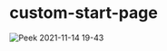 # custom-start-page
![Peek 2021-11-14 19-43](https://user-images.githubusercontent.com/64934526/141725060-fb079dd2-df40-4a1d-b704-e0ff15e9cb0c.gif)

